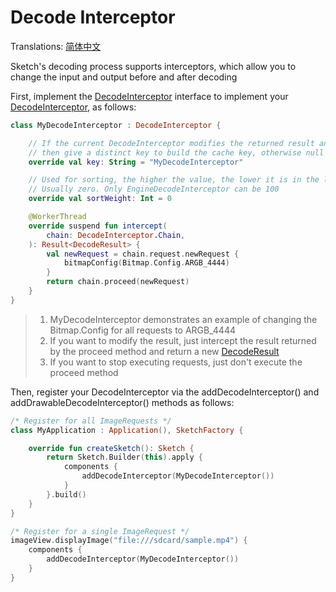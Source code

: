 # Decode Interceptor

Translations: [简体中文](decode_interceptor_zh.md)

Sketch's decoding process supports interceptors, which allow you to change the input and output
before and after decoding

First, implement the [DecodeInterceptor] interface to implement your [DecodeInterceptor], as
follows:

```kotlin
class MyDecodeInterceptor : DecodeInterceptor {

    // If the current DecodeInterceptor modifies the returned result and is only used for partial requests, 
    // then give a distinct key to build the cache key, otherwise null is fine
    override val key: String = "MyDecodeInterceptor"

    // Used for sorting, the higher the value, the lower it is in the list. The value range is 0 ~ 100. 
    // Usually zero. Only EngineDecodeInterceptor can be 100
    override val sortWeight: Int = 0

    @WorkerThread
    override suspend fun intercept(
        chain: DecodeInterceptor.Chain,
    ): Result<DecodeResult> {
        val newRequest = chain.request.newRequest {
            bitmapConfig(Bitmap.Config.ARGB_4444)
        }
        return chain.proceed(newRequest)
    }
}
```

> 1. MyDecodeInterceptor demonstrates an example of changing the Bitmap.Config for all
     requests to ARGB_4444
> 2. If you want to modify the result, just intercept the result returned by the proceed method and
     return a new [DecodeResult]
> 3. If you want to stop executing requests, just don't execute the proceed method

Then, register your DecodeInterceptor via the addDecodeInterceptor() and
addDrawableDecodeInterceptor() methods as follows:

```kotlin
/* Register for all ImageRequests */
class MyApplication : Application(), SketchFactory {

    override fun createSketch(): Sketch {
        return Sketch.Builder(this).apply {
            components {
                addDecodeInterceptor(MyDecodeInterceptor())
            }
        }.build()
    }
}

/* Register for a single ImageRequest */
imageView.displayImage("file:///sdcard/sample.mp4") {
    components {
        addDecodeInterceptor(MyDecodeInterceptor())
    }
}
```

[DecodeInterceptor]: ../../sketch-core/src/main/kotlin/com/github/panpf/sketch/decode/DecodeInterceptor.kt

[DecodeResult]: ../../sketch-core/src/main/kotlin/com/github/panpf/sketch/decode/DecodeResult.kt

[ImageRequest]: ../../sketch-core/src/main/kotlin/com/github/panpf/sketch/request/ImageRequest.kt